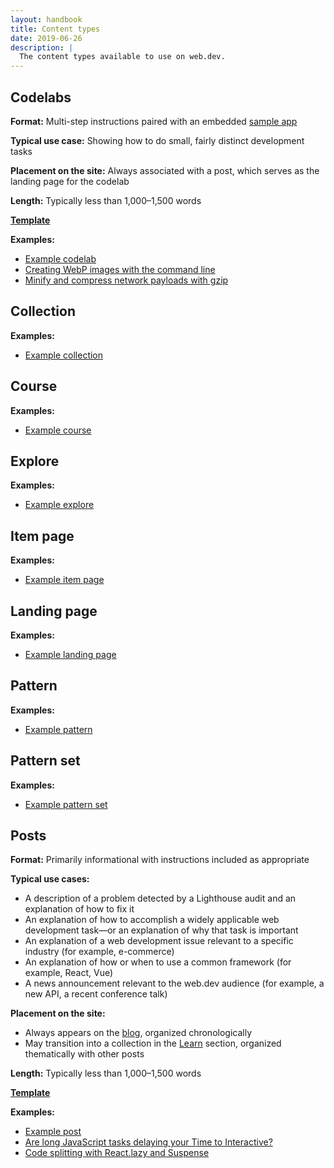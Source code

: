 ```yaml
---
layout: handbook
title: Content types
date: 2019-06-26
description: |
  The content types available to use on web.dev.
---
```


## Codelabs
**Format:** Multi-step instructions paired with an embedded [sample app](/handbook/markup-sample-app)

**Typical use case:** Showing how to do small, fairly distinct development tasks

**Placement on the site:** Always associated with a post, which serves as the landing page for the codelab

**Length:** Typically less than 1,000–1,500 words

**[Template](https://github.com/GoogleChrome/web.dev/tree/master/src/site/_drafts/_template-codelab)**

**Examples:**
* [Example codelab](/handbook/content-types/example-codelab)
* [Creating WebP images with the command line](/codelab-serve-images-webp)
* [Minify and compress network payloads with gzip](/reduce-network-payloads-using-text-compression)

## Collection

**Examples:**
* [Example collection](/handbook/content-types/example-collection)

## Course

**Examples:**
* [Example course](/handbook/content-types/example-course)

## Explore

**Examples:**
* [Example explore](/handbook/content-types/example-explore-page)

## Item page

**Examples:**
* [Example item page](/handbook/content-types/example-item-page)

## Landing page

**Examples:**
* [Example landing page](/handbook/content-types/example-landing-page)

## Pattern

**Examples:**
* [Example pattern](/handbook/content-types/example-pattern)

## Pattern set

**Examples:**
* [Example pattern set](/handbook/content-types/example-pattern-set)

## Posts
**Format:** Primarily informational with instructions included as appropriate

**Typical use cases:**
* A description of a problem detected by a Lighthouse audit and an explanation of how to fix it
* An explanation of how to accomplish a widely applicable web development task—or an explanation of why that task is important
* An explanation of a web development issue relevant to a specific industry (for example, e-commerce)
* An explanation of how or when to use a common framework (for example, React, Vue)
* A news announcement relevant to the web.dev audience (for example, a new API, a recent conference talk)

**Placement on the site:**
* Always appears on the [blog](/blog), organized chronologically
* May transition into a collection in the [Learn](/learn) section, organized thematically with other posts

**Length:** Typically less than 1,000–1,500 words

**[Template](https://github.com/GoogleChrome/web.dev/tree/master/src/site/_drafts/_template-post)**

**Examples:**
* [Example post](/handbook/content-types/example-post)
* [Are long JavaScript tasks delaying your Time to Interactive?](/long-tasks-devtools)
* [Code splitting with React.lazy and Suspense](/code-splitting-suspense)
